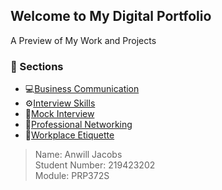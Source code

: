 ## Welcome to My Digital Portfolio
A Preview of My Work and Projects


### 📂 Sections

- 💻[Business Communication](business_communication.md)
- ⚙️[Interview Skills](interview_skills.md)
- 🧠[Mock Interview](mock_interview.md)
- 📝[Professional Networking](professional_networking.md)
- 📃[Workplace Etiquette](workplace_etiquette.md) 

> Name: Anwill Jacobs  
> Student Number: 219423202   
> Module: PRP372S  
